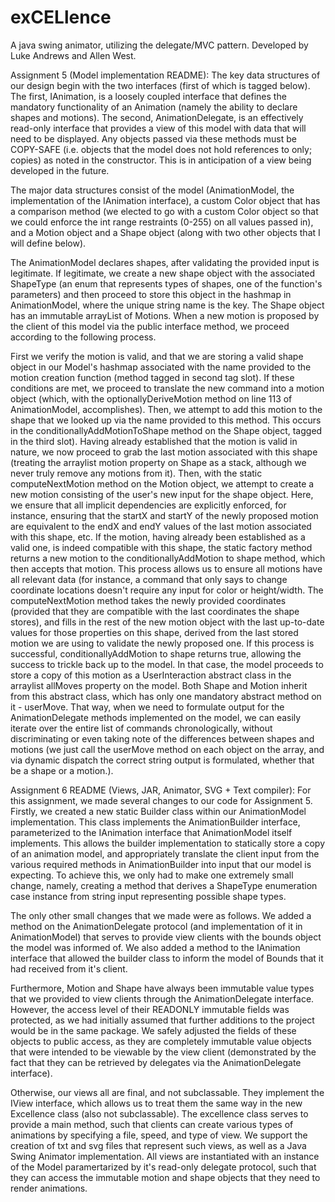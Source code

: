 # exCELlence
A java swing animator, utilizing the delegate/MVC pattern.
Developed by Luke Andrews and Allen West.

Assignment 5 (Model implementation README):
The key data structures of our design begin with the two interfaces
(first of which is tagged below). The first, IAnimation, is a loosely coupled
interface that defines the mandatory functionality of an Animation (namely
the ability to declare shapes and motions). The second, AnimationDelegate,
is an effectively read-only interface that provides a view of this model
with data that will need to be displayed. Any objects passed via these methods
must be COPY-SAFE (i.e. objects that the model does not hold references to
only; copies) as noted in the constructor. This is in anticipation of a view
being developed in the future. 

The major data structures consist of the model (AnimationModel, the
implementation of the IAnimation interface), a custom Color object that
has a comparison method (we elected to go with a custom Color object so
that we could enforce the int range restraints (0-255) on all values
passed in), and a Motion object and a Shape object (along with two other
objects that I will define below).

The AnimationModel declares shapes, after validating the provided
input is legitimate. If legitimate, we create a new shape object with
the associated ShapeType (an enum that represents types of shapes, one
of the function's parameters) and then proceed to store this object in
the hashmap in AnimationModel, where the unique string name is the key.
The Shape object has an immutable arrayList of Motions. When a new motion
is proposed by the client of this model via the public interface method,
we proceed according to the following process.

First we verify the motion is valid, and that we are storing a valid
shape object in our Model's hashmap associated with the name provided
to the motion creation function (method tagged in second tag slot). If
these conditions are met, we proceed to translate the new command into a
motion object (which, with the optionallyDeriveMotion method on line 113
of AnimationModel, accomplishes). Then, we attempt to add this motion to
the shape that we looked up via the name provided to this method. This
occurs in the conditionallyAddMotionToShape method on the Shape object,
tagged in the third slot). Having already established that the motion
is valid in nature, we now proceed to grab the last motion associated
with this shape (treating the arraylist motion property on Shape as a stack,
although we never truly remove any motions from it). Then, with the static
computeNextMotion method on the Motion object, we attempt to create a new
motion consisting of the user's new input for the shape object. Here, we
ensure that all implicit dependencies are explicitly enforced, for instance,
ensuring that the startX and startY of the newly proposed motion are
equivalent to the endX and endY values of the last motion associated with
this shape, etc. If the motion, having already been established as a valid
one, is indeed compatible with this shape, the static factory method
returns a new motion to the conditionallyAddMotion to shape method, which
then accepts that motion. This process allows us to ensure all motions have
all relevant data (for instance, a command that only says to change
coordinate locations doesn't require any input for color or height/width.
The computeNextMotion method takes the newly provided coordinates (provided
that they are compatible with the last coordinates the shape stores), and
fills in the rest of the new motion object with the last up-to-date values
for those properties on this shape, derived from the last stored motion we
are using to validate the newly proposed one. If this process is successful,
conditionallyAddMotion to shape returns true, allowing the success to
trickle back up to the model. In that case, the model proceeds to store a
copy of this motion as a UserInteraction abstract class in the arraylist
allMoves property on the model. Both Shape and Motion inherit from this
abstract class, which has only one mandatory abstract method on it - userMove.
That way, when we need to formulate output for the AnimationDelegate methods
implemented on the model, we can easily iterate over the entire list of
commands chronologically, without discriminating or even taking note of
the differences between shapes and motions (we just call the userMove
method on each object on the array, and via dynamic dispatch the correct
string output is formulated, whether that be a shape or a motion.).

Assignment 6 README (Views, JAR, Animator, SVG + Text compiler):
For this assignment, we made several changes to our code for Assignment 5.
Firstly, we created a new static Builder class within our AnimationModel
implementation. This class implements the AnimationBuilder interface,
parameterized to the IAnimation interface that AnimationModel itself
implements. This allows the builder implementation to statically store
a copy of an animation model, and appropriately translate the client input
from the various required methods in AnimationBuilder into input that our
model is expecting. To achieve this, we only had to make one extremely small
change, namely, creating a method that derives a ShapeType enumeration
case instance from string input representing possible shape types.

The only other small changes that we made were as follows. We added a method
on the AnimationDelegate protocol (and implementation of it in AnimationModel)
that serves to provide view clients with the bounds object the model was informed
of. We also added a method to the IAnimation interface that allowed the builder
class to inform the model of Bounds that it had received from it's client.

Furthermore, Motion and Shape have always been immutable value types that
we provided to view clients through the AnimationDelegate interface. However,
the access level of their READONLY immutable fields was protected, as we
had initially assumed that further additions to the project would be in the
same package. We safely adjusted the fields of these objects to public access,
as they are completely immutable value objects that were intended to be
viewable by the view client (demonstrated by the fact that they can be
retrieved by delegates via the AnimationDelegate interface).

Otherwise, our views all are final, and not subclassable. They implement the
IView interface, which allows us to treat them the same way in the new
Excellence class (also not subclassable). The excellence class serves to 
provide a main method, such that clients can create various types of
animations by specifying a file, speed, and type of view. We support the
creation of txt and svg files that represent such views, as well as a Java
Swing Animator implementation. All views are instantiated with an instance
of the Model paramertarized by it's read-only delegate protocol, such that
they can access the immutable motion and shape objects that they need to
render animations.
